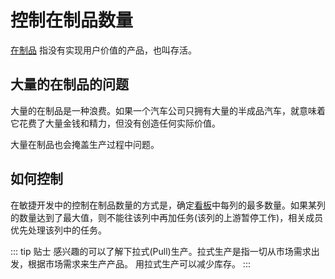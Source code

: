 # 控制在制品数量
[在制品](/term/wip.md) 指没有实现用户价值的产品，也叫存活。

## 大量的在制品的问题
大量的在制品是一种浪费。如果一个汽车公司只拥有大量的半成品汽车，就意味着它花费了大量金钱和精力，但没有创造任何实际价值。

大量在制品也会掩盖生产过程中问题。

## 如何控制
在敏捷开发中的控制在制品数量的方式是，确定[看板](/term/kanban)中每列的最多数量。如果某列的数量达到了最大值，则不能往该列中再加任务(该列的上游暂停工作)，相关成员优先处理该列中的任务。

::: tip 贴士
感兴趣的可以了解下拉式(Pull)生产。拉式生产是指一切从市场需求出发，根据市场需求来生产产品。
用拉式生产可以减少库存。
:::